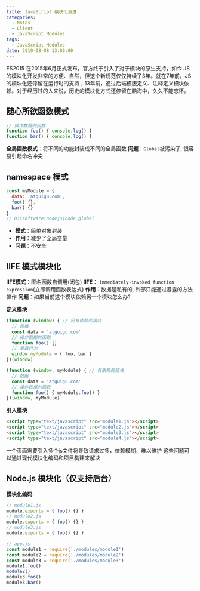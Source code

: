 ```yaml
---
title: JavaScript 模块化演进
categories:
  - Notes
  - Client
  - JavaScript Modules
tags:
  - JavaScript Modules
date: 2019-08-08 13:00:00
---
```


ES2015 在2015年6月正式发布，官方终于引入了对于模块的原生支持，如今 JS 的模块化开发非常的方便、自然，但这个新规范仅仅持续了3年。就在7年前，JS 的模块化还停留在运行时的支持；13年前，通过后端模版定义、注释定义模块依赖。对于经历过的人来说，历史的模块化方式还停留在脑海中，久久不能忘怀。

<!-- more -->

## 随心所欲函数模式

~~~js
// 操作数据的函数
function foo() { console.log() }
function bar() { console.log() }
~~~

**全局函数模式**：将不同的功能封装成不同的全局函数
**问题**：`Global`被污染了, 很容易引起命名冲突

## namespace 模式

~~~js
const myModule = {
  data: 'atguigu.com',
  foo() {},
  bar() {}
}
// D:\software\nodejs\node_global
~~~

- **模式**：简单对象封装
- **作用**：减少了全局变量
- **问题**：不安全

## IIFE 模式模块化

**IIFE模式**：匿名函数自调用(闭包)
**IIFE**： `immediately-invoked function expression`(立即调用函数表达式)
**作用**：数据是私有的, 外部只能通过暴露的方法操作
**问题**：如果当前这个模块依赖另一个模块怎么办?

**定义模块**

~~~js
(function (window) { // 没有依赖的模块
  // 数据
  const data = 'atguigu.com'
  // 操作数据的函数
  function foo() {}
  // 暴露行为
  window.myModule = { foo, bar }
})(window)
~~~

~~~js
(function (window, myModule) { // 有依赖的模块
  // 数据
  const data = 'atguigu.com'
  // 操作数据的函数
  function foo() { myModule.foo() }
})(window, myModule)
~~~

**引入模块**

~~~html
<script type="text/javascript" src="module1.js"></script>
<script type="text/javascript" src="module2.js"></script>
<script type="text/javascript" src="module3.js"></script>
<script type="text/javascript" src="module4.js"></script>
~~~

一个页面需要引入多个js文件将导致请求过多，依赖模糊，难以维护
这些问题可以通过现代模块化编码和项目构建来解决

## Node.js 模块化（仅支持后台）

**模块化编码**

~~~js
// module1.js
module.exports = { foo() {} }
// module2.js
module.exports = { foo() {} }
// module3.js
module.exports = { foo() {} }

// app.js
const module1 = require('./modules/module1')
const module2 = require('./modules/module2')
const module3 = require('./modules/module3')
module1.foo()
module2()
module3.foo()
module3.bar()
~~~
